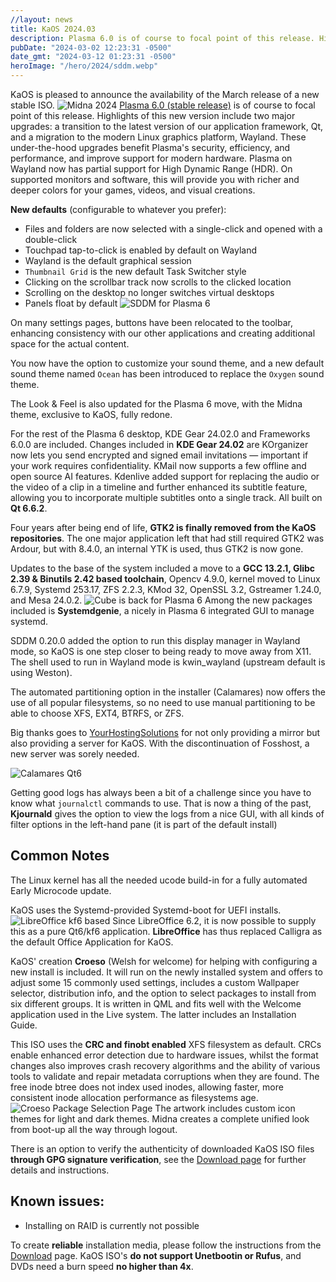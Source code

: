 ```yaml
---
//layout: news
title: KaOS 2024.03
description: Plasma 6.0 is of course to focal point of this release. Highlights of this new version include two major upgrades
pubDate: "2024-03-02 12:23:31 -0500"
date_gmt: "2024-03-12 01:23:31 -0500"
heroImage: "/hero/2024/sddm.webp"
---
```


KaOS is pleased to announce the availability of the March release of a new stable ISO.
![](/2024/midna2024.png "Midna 2024")
[Plasma 6.0 (stable release)](https://kde.org/announcements/megarelease/6/) is of course to focal point of this release. Highlights of this new version include two major upgrades: a transition to the latest version of our application framework, Qt, and a migration to the modern Linux graphics platform, Wayland. These under-the-hood upgrades benefit Plasma's security, efficiency, and performance, and improve support for modern hardware. Plasma on Wayland now has partial support for High Dynamic Range (HDR). On supported monitors and software, this will provide you with richer and deeper colors for your games, videos, and visual creations.

**New defaults** (configurable to whatever you prefer):

- Files and folders are now selected with a single-click and opened with a double-click
- Touchpad tap-to-click is enabled by default on Wayland
- Wayland is the default graphical session
- `Thumbnail Grid` is the new default Task Switcher style
- Clicking on the scrollbar track now scrolls to the clicked location
- Scrolling on the desktop no longer switches virtual desktops
- Panels float by default
  ![](/2023/sddm.png "SDDM for Plasma 6")

On many settings pages, buttons have been relocated to the toolbar, enhancing consistency with our other applications and creating additional space for the actual content.

You now have the option to customize your sound theme, and a new default sound theme named `Ocean` has been introduced to replace the `Oxygen` sound theme.

The Look & Feel is also updated for the Plasma 6 move, with the Midna theme, exclusive to KaOS, fully redone.

For the rest of the Plasma 6 desktop, KDE Gear 24.02.0 and Frameworks 6.0.0 are included. Changes included in **KDE Gear 24.02** are KOrganizer now lets you send encrypted and signed email invitations — important if your work requires confidentiality. KMail now supports a few offline and open source AI features. Kdenlive added support for replacing the audio or the video of a clip in a timeline and further enhanced its subtitle feature, allowing you to incorporate multiple subtitles onto a single track. All built on **Qt 6.6.2**.

Four years after being end of life, **GTK2 is finally removed from the KaOS repositories**. The one major application left that had still required GTK2 was Ardour, but with 8.4.0, an internal YTK is used, thus GTK2 is now gone.

Updates to the base of the system included a move to a **GCC 13.2.1, Glibc 2.39 & Binutils 2.42 based toolchain**, Opencv 4.9.0, kernel moved to Linux 6.7.9, Systemd 253.17, ZFS 2.2.3, KMod 32, OpenSSL 3.2, Gstreamer 1.24.0, and Mesa 24.0.2.
![](/2024/cube.png "Cube is back for Plasma 6")
Among the new packages included is **Systemdgenie**, a nicely in Plasma 6 integrated GUI to manage systemd.

SDDM 0.20.0 added the option to run this display manager in Wayland mode, so KaOS is one step closer to being ready to move away from X11. The shell used to run in Wayland mode is kwin_wayland (upstream default is using Weston).

The automated partitioning option in the installer (Calamares) now offers the use of all popular filesystems, so no need to use manual partitioning to be able to choose XFS, EXT4, BTRFS, or ZFS.

Big thanks goes to [YourHostingSolutions](https://yourhostingsolutions.com/) for not only providing a mirror but also providing a server for KaOS. With the discontinuation of Fosshost, a new server was sorely needed.

![](/2023/calamares_qt6.png "Calamares Qt6")

Getting good logs has always been a bit of a challenge since you have to know what `journalctl` commands to use. That is now a thing of the past, **Kjournald** gives the option to view the logs from a nice GUI, with all kinds of filter options in the left-hand pane (it is part of the default install)

## Common Notes

The Linux kernel has all the needed ucode build-in for a fully automated Early Microcode update.

KaOS uses the Systemd-provided Systemd-boot for UEFI installs.
![](/2024/libreoffice_kf6.png "LibreOffice kf6 based")
Since LibreOffice 6.2, it is now possible to supply this as a pure Qt6/kf6 application. **LibreOffice** has thus replaced Calligra as the default Office Application for KaOS.

KaOS' creation **Croeso** (Welsh for welcome) for helping with configuring a new install is included. It will run on the newly installed system and offers to adjust some 15 commonly used settings, includes a custom Wallpaper selector, distribution info, and the option to select packages to install from six different groups. It is written in QML and fits well with the Welcome application used in the Live system. The latter includes an Installation Guide.

This ISO uses the **CRC and finobt enabled** XFS filesystem as default. CRCs enable enhanced error detection due to hardware issues, whilst the format changes also improves crash recovery algorithms and the ability of various tools to validate and repair metadata corruptions when they are found. The free inode btree does not index used inodes, allowing faster, more consistent inode allocation performance as filesystems age.
![](/2020/croeso_packages.png "Croeso Package Selection Page")
The artwork includes custom icon themes for light and dark themes. Midna creates a complete unified look from boot-up all the way through logout.

There is an option to verify the authenticity of downloaded KaOS ISO files **through GPG signature verification**, see the [Download page](https://kaosx.us/pages/download/#authenticity-check) for further details and instructions.

## Known issues:

- Installing on RAID is currently not possible

To create **reliable** installation media, please follow the instructions from the [Download](http://kaosx.us/download/) page. KaOS ISO's **do not support Unetbootin or Rufus**, and DVDs need a burn speed **no higher than 4x**.
